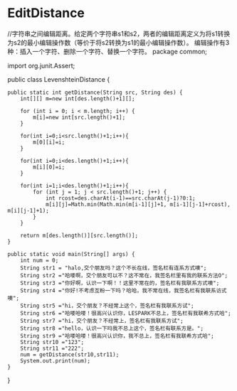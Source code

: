 # EditDistance
//字符串之间编辑距离。给定两个字符串s1和s2，两者的编辑距离定义为将s1转换为s2的最小编辑操作数（等价于将s2转换为s1的最小编辑操作数）。  编辑操作有3种：插入一个字符、删除一个字符、替换一个字符。
package common;

import org.junit.Assert;

public class LevenshteinDistance {

    public static int getDistance(String src, String des) {
        int[][] m=new int[des.length()+1][];

        for (int i = 0; i < m.length; i++) {
            m[i]=new int[src.length()+1];
        }

        for(int i=0;i<src.length()+1;i++){
            m[0][i]=i;
        }

        for(int i=0;i<des.length()+1;i++){
            m[i][0]=i;
        }

        for(int i=1;i<des.length()+1;i++){
            for (int j = 1; j < src.length()+1; j++) {
                int rcost=des.charAt(i-1)==src.charAt(j-1)?0:1;
                m[i][j]=Math.min(Math.min(m[i-1][j]+1, m[i-1][j-1]+rcost), m[i][j-1]+1);
            }
        }

        return m[des.length()][src.length()];
    }

    public static void main(String[] args) {
        int num = 0;
        String str1 = "halo,交个朋友吗？这个不长在线，签名栏有连系方式噢";
        String str2 ="哈喽啊，交个朋友可以不？这不常在，我签名栏里有我的联系方法O";
        String str3 ="你好啊，认识一下啊！！这里不常在的，签名栏有我联系方式噢";
        String str4 ="你好!不考虑互粉一下吗？哈哈，我不常在线，我签名栏有我联系访式噢";
        String str5 ="hi，交个朋友？不经常上这个，签名栏有我联系方试";
        String str6 ="哈喽哈喽！很高兴认识你，LESPARK不总上，签名栏有我联希方式哈";
        String str7 ="hi，交个朋友？不经常上，签名栏有我联系方试";
        String str8 ="hello，认识一下吗我不总上这个，签名栏有联系方是。";
        String str9 ="哈喽哈喽！很高兴认识你，我不总上，签名栏有我联希方式哈";
        String str10 ="123";
        String str11 ="222";
        num = getDistance(str10,str11);
        System.out.print(num);
    }

}

